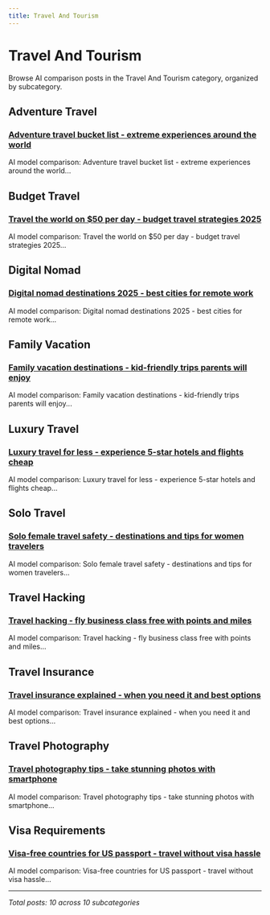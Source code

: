 ```yaml
---
title: Travel And Tourism
---
```


# Travel And Tourism

Browse AI comparison posts in the Travel And Tourism category, organized by subcategory.

## Adventure Travel

### [Adventure travel bucket list - extreme experiences around the world](adventure-travel/claude-vs-deepseek-vs-grok-adventure-travel-9674.md)

AI model comparison: Adventure travel bucket list - extreme experiences around the world...

## Budget Travel

### [Travel the world on $50 per day - budget travel strategies 2025](budget-travel/chatgpt-vs-deepseek-vs-grok-budget-travel-5068.md)

AI model comparison: Travel the world on $50 per day - budget travel strategies 2025...

## Digital Nomad

### [Digital nomad destinations 2025 - best cities for remote work](digital-nomad/chatgpt-vs-deepseek-vs-gemini-digital-nomad-6435.md)

AI model comparison: Digital nomad destinations 2025 - best cities for remote work...

## Family Vacation

### [Family vacation destinations - kid-friendly trips parents will enjoy](family-vacation/deepseek-vs-gemini-vs-grok-family-vacation-4480.md)

AI model comparison: Family vacation destinations - kid-friendly trips parents will enjoy...

## Luxury Travel

### [Luxury travel for less - experience 5-star hotels and flights cheap](luxury-travel/chatgpt-vs-deepseek-vs-mistral-luxury-travel-8281.md)

AI model comparison: Luxury travel for less - experience 5-star hotels and flights cheap...

## Solo Travel

### [Solo female travel safety - destinations and tips for women travelers](solo-travel/chatgpt-vs-deepseek-vs-gemini-solo-travel-1436.md)

AI model comparison: Solo female travel safety - destinations and tips for women travelers...

## Travel Hacking

### [Travel hacking - fly business class free with points and miles](travel-hacking/chatgpt-vs-deepseek-vs-grok-travel-hacking-5847.md)

AI model comparison: Travel hacking - fly business class free with points and miles...

## Travel Insurance

### [Travel insurance explained - when you need it and best options](travel-insurance/chatgpt-vs-gemini-vs-mistral-travel-insurance-7817.md)

AI model comparison: Travel insurance explained - when you need it and best options...

## Travel Photography

### [Travel photography tips - take stunning photos with smartphone](travel-photography/claude-vs-deepseek-vs-gemini-travel-photography-3261.md)

AI model comparison: Travel photography tips - take stunning photos with smartphone...

## Visa Requirements

### [Visa-free countries for US passport - travel without visa hassle](visa-requirements/deepseek-vs-grok-vs-mistral-visa-requirements-1615.md)

AI model comparison: Visa-free countries for US passport - travel without visa hassle...

---

*Total posts: 10 across 10 subcategories*
